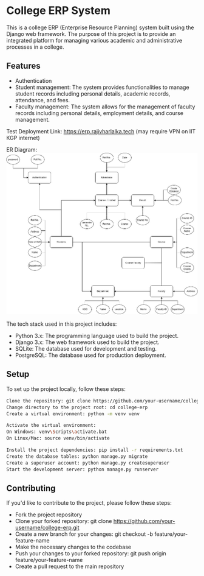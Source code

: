 # College ERP System

This is a college ERP (Enterprise Resource Planning) system built using the Django web framework. The purpose of this project is to provide an integrated platform for managing various academic and administrative processes in a college.

## Features

- Authentication
- Student management: The system provides functionalities to manage student records including personal details, academic records, attendance, and fees.
- Faculty management: The system allows for the management of faculty records including personal details, employment details, and course management.

Test Deployment Link: https://erp.rajivharlalka.tech  (may require VPN on IIT KGP internet)

ER Diagram: 
![image](dbms-lab.jpg)

The tech stack used in this project includes:

- Python 3.x: The programming language used to build the project.
- Django 3.x: The web framework used to build the project.
- SQLite: The database used for development and testing.
- PostgreSQL: The database used for production deployment.

## Setup

To set up the project locally, follow these steps:
```bash
Clone the repository: git clone https://github.com/your-username/college-erp.git
Change directory to the project root: cd college-erp
Create a virtual environment: python -m venv venv
```
```bash
Activate the virtual environment:
On Windows: venv\Scripts\activate.bat
On Linux/Mac: source venv/bin/activate
```
```bash
Install the project dependencies: pip install -r requirements.txt
Create the database tables: python manage.py migrate
Create a superuser account: python manage.py createsuperuser
Start the development server: python manage.py runserver
```
## Contributing

If you'd like to contribute to the project, please follow these steps:

- Fork the project repository
- Clone your forked repository: git clone https://github.com/your-username/college-erp.git
- Create a new branch for your changes: git checkout -b feature/your-feature-name
- Make the necessary changes to the codebase
- Push your changes to your forked repository: git push origin feature/your-feature-name
- Create a pull request to the main repository
